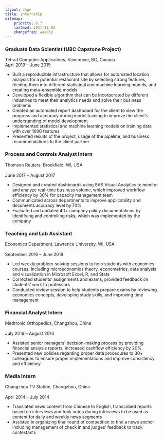```yaml
---
layout: page
title: Internship
sitemap:
    priority: 0.7
    lastmod: 2017-11-02
    changefreq: weekly
---
```


### Graduate Data Scientist (UBC Capstone Project)
Tetrad Computer Applications, Vancouver, BC, Canada <br/>
April 2019 – June 2019 <br/>
-	Built a reproducible infrastructure that allows for automated location analysis for a potential restaurant site by selecting strong features, feeding them into different statistical and machine learning models, and creating meta-ensemble models
-	Developed a flexible algorithm that can be incorporated by different industries to meet their analytics needs and solve their business problems
-	Created an automated report dashboard for the client to view the progress and accuracy during model training to improve the client’s understanding of model development
-	Implemented statistical and machine learning models on training data with over 1000 features 
-	Presented results of the project, usage of the pipeline, and business recommendations to the client partner

### Process and Controls Analyst Intern
Thomson Reuters, Brookfield, WI, USA <br/>			           
June 2017 – August 2017 <br/>
-	Designed and created dashboards using SAS Visual Analytics to monitor and analyze real-time business volume, which improved workflow efficiency by 30% for capacity management team
-	Communicated across departments to improve applicability and documents accuracy level by 70%
-	Evaluated and updated 40+ company policy documentations by identifying and controlling risks, which was implemented by the company

### Teaching and Lab Assistant
Economics Department, Lawrence University, WI, USA <br/>			  
September 2016 – June 2018 <br/>
-	Led weekly problem-solving sessions to help students with economics courses, including microeconomics theory, econometrics, data analysis and visualization in Microsoft Excel, R, and Stata
-	Corrected students’ assignments and exams, provided feedback on students’ work to professors
-	Conducted review session to help students prepare exams by reviewing economics concepts, developing study skills, and improving time management

### Financial Analyst Intern
Medtronic Orthopedics, Changzhou, China <br/>			           
July 2016 – August 2016 <br/>
-	Assisted senior managers’ decision-making process by providing financial analysis reports, increased cashflow efficiency by 20%
-	Presented new policies regarding proper data procedures to 30+ colleagues to ensure proper implementations and improve consistency and efficiency

### Media Intern
Changzhou TV Station, Changzhou, China <br/>           				                          
April 2014 – July 2014 <br/>
-	Translated news content from Chinese to English, transcribed reports based on interviews and took notes during interviews to be used as content for daily and weekly news segments
-	Assisted in organizing final round of competition to find a news anchor including management of check in and judges’ feedback to track contestants
